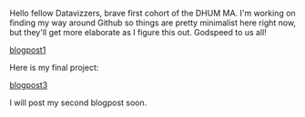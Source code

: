 Hello fellow Datavizzers, brave first cohort of the DHUM MA. I'm working on finding my way around Github so things are pretty minimalist here right now, but they'll get more elaborate as I figure this out. Godspeed to us all! 

[blogpost1](./blogpost1.md)

Here is my final project:

[blogpost3](./blogpost3.md)

I will post my second blogpost soon.
